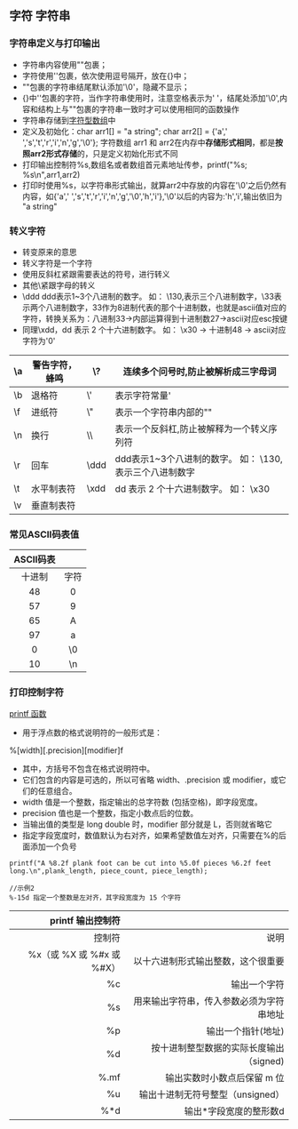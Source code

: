 ## 字符 字符串

### 字符串定义与打印输出
- 字符串内容使用""包裹；
- 字符使用''包裹，依次使用逗号隔开，放在{}中；
- ""包裹的字符串结尾默认添加'\0'，隐藏不显示；
- {}中''包裹的字符，当作字符串使用时，注意空格表示为' '，结尾处添加'\0',内容和结构上与""包裹的字符串一致时才可以使用相同的函数操作
- 字符串存储到[字符型数组](../Array/array.md/#字符串数组)中
- 定义及初始化：char arr1[] = "a string";  char arr2[] = {'a',' ','s','t','r','i','n','g','\0'}; 字符数组 arr1 和 arr2在内存中**存储形式相同**，都是**按照arr2形式存储**的，只是定义初始化形式不同
- 打印输出控制符%s,数组名或者数组首元素地址传参，printf("%s; %s\n",arr1,arr2)
- 打印时使用%s，以字符串形式输出，就算arr2中存放的内容在'\0'之后仍然有内容，如{'a',' ','s','t','r','i','n','g','\0','h','i'},'\0'以后的内容为:'h','i',输出依旧为 "a string"

### 转义字符
- 转变原来的意思
- 转义字符是一个字符
- 使用反斜杠紧跟需要表达的符号，进行转义
- 其他\紧跟字母的转义
- \ddd ddd表示1~3个八进制的数字。 如： \130,表示三个八进制数字，\33表示两个八进制数字，33作为8进制代表的那个十进制数，也就是ascii值对应的字符，转换关系为：八进制33->内部运算得到十进制数27->ascii对应esc按键
- 同理\xdd，dd 表示 2 个十六进制数字。 如： \x30 -> 十进制48 -> ascii对应字符为'0'

| \a  | 警告字符，蜂鸣 | \\?    | 连续多个问号时,防止被解析成三字母词 |
|---|---|---|---|
| \b | 退格符 | \\' | 表示字符常量' |
| \f  | 进纸符 | \\" | 表示一个字符串内部的"" |
| \n  | 换行 | \\\ | 表示一个反斜杠,防止被解释为一个转义序列符 |
| \r  | 回车 | \ddd | ddd表示1~3个八进制的数字。 如： \130,表示三个八进制数字 |
| \t  | 水平制表符 | \xdd | dd 表示 2 个十六进制数字。 如： \x30 |
| \v  | 垂直制表符 |  |  |


### 常见ASCII码表值

| ASCII码表 |  |
|:---:|:---:|
| 十进制 | 字符 |
| 48 | 0 |
| 57 | 9 |
| 65 | A |
| 97 | a |
| 0 | \0 |
| 10 | \n |

### 打印控制字符

[printf 函数](../LibFunctions/LibFunction.md/#int-printf)

- 用于浮点数的格式说明符的一般形式是：

%[width][.precision][modifier]f

- 其中，方括号不包含在格式说明符中。
- 它们包含的内容是可选的，所以可省略 width、.precision 或 modifier，或它们的任意组合。
- width 值是一个整数，指定输出的总字符数 (包括空格)，即字段宽度。
- precision 值也是一个整数，指定小数点后的位数。
- 当输出值的类型是 long double 时，modifier 部分就是 L，否则就省略它
- 指定字段宽度时，数值默认为右对齐，如果希望数值左对齐，只需要在%的后面添加一个负号
```//示例
printf("A %8.2f plank foot can be cut into %5.0f pieces %6.2f feet long.\n",plank_length, piece_count, piece_length);

//示例2
%-15d 指定一个整数是左对齐，其字段宽度为 15 个字符
```

| printf 输出控制符 |  |
|---:|---:|
| 控制符 | 说明 |
| %x（或 %X 或 %#x 或 %#X） | 以十六进制形式输出整数，这个很重要 |
| %c | 输出一个字符 |
| %s | 用来输出字符串，传入参数必须为字符串地址 |
| %p | 输出一个指针(地址) |
| %d | 按十进制整型数据的实际长度输出（signed)|
| %.mf | 输出实数时小数点后保留 m 位 |
| %u | 输出十进制无符号整型（unsigned） |
| %*d | 输出\*字段宽度的整形数d |
